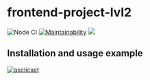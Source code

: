 # frontend-project-lvl2

![Node CI](https://github.com/mclyalin/frontend-project-lvl2/workflows/Node%20CI/badge.svg)
[![Maintainability](https://api.codeclimate.com/v1/badges/1d3b7221708609737122/maintainability)](https://codeclimate.com/github/mclyalin/frontend-project-lvl2/maintainability)
<a href="https://codeclimate.com/github/mclyalin/frontend-project-lvl2/test_coverage"><img src="https://api.codeclimate.com/v1/badges/1d3b7221708609737122/test_coverage" /></a>

## Installation and usage example
[![asciicast](https://asciinema.org/a/yj62pWB00Y5rUAEPnhLu4LlVa.svg)](https://asciinema.org/a/yj62pWB00Y5rUAEPnhLu4LlVa)
